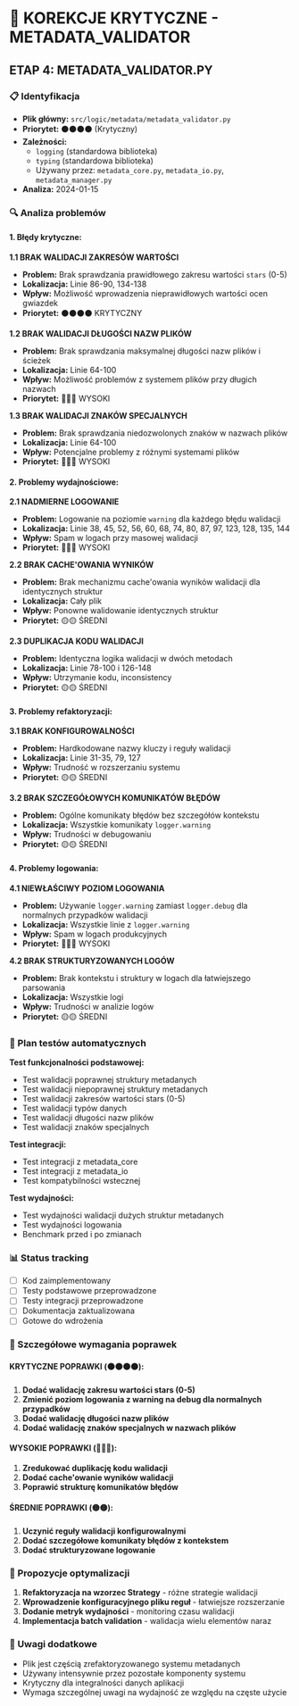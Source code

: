 # 🔧 KOREKCJE KRYTYCZNE - METADATA_VALIDATOR

## ETAP 4: METADATA_VALIDATOR.PY

### 📋 Identyfikacja
- **Plik główny:** `src/logic/metadata/metadata_validator.py`
- **Priorytet:** ⚫⚫⚫⚫ (Krytyczny)
- **Zależności:** 
  - `logging` (standardowa biblioteka)
  - `typing` (standardowa biblioteka)
  - Używany przez: `metadata_core.py`, `metadata_io.py`, `metadata_manager.py`
- **Analiza:** 2024-01-15

### 🔍 Analiza problemów

#### 1. **Błędy krytyczne:**

**1.1 BRAK WALIDACJI ZAKRESÓW WARTOŚCI**
- **Problem:** Brak sprawdzania prawidłowego zakresu wartości `stars` (0-5)
- **Lokalizacja:** Linie 86-90, 134-138
- **Wpływ:** Możliwość wprowadzenia nieprawidłowych wartości ocen gwiazdek
- **Priorytet:** ⚫⚫⚫⚫ KRYTYCZNY

**1.2 BRAK WALIDACJI DŁUGOŚCI NAZW PLIKÓW**
- **Problem:** Brak sprawdzania maksymalnej długości nazw plików i ścieżek
- **Lokalizacja:** Linie 64-100
- **Wpływ:** Możliwość problemów z systemem plików przy długich nazwach
- **Priorytet:** 🔴🔴🔴 WYSOKI

**1.3 BRAK WALIDACJI ZNAKÓW SPECJALNYCH**
- **Problem:** Brak sprawdzania niedozwolonych znaków w nazwach plików
- **Lokalizacja:** Linie 64-100
- **Wpływ:** Potencjalne problemy z różnymi systemami plików
- **Priorytet:** 🔴🔴🔴 WYSOKI

#### 2. **Problemy wydajnościowe:**

**2.1 NADMIERNE LOGOWANIE**
- **Problem:** Logowanie na poziomie `warning` dla każdego błędu walidacji
- **Lokalizacja:** Linie 38, 45, 52, 56, 60, 68, 74, 80, 87, 97, 123, 128, 135, 144
- **Wpływ:** Spam w logach przy masowej walidacji
- **Priorytet:** 🔴🔴🔴 WYSOKI

**2.2 BRAK CACHE'OWANIA WYNIKÓW**
- **Problem:** Brak mechanizmu cache'owania wyników walidacji dla identycznych struktur
- **Lokalizacja:** Cały plik
- **Wpływ:** Ponowne walidowanie identycznych struktur
- **Priorytet:** 🟡🟡 ŚREDNI

**2.3 DUPLIKACJA KODU WALIDACJI**
- **Problem:** Identyczna logika walidacji w dwóch metodach
- **Lokalizacja:** Linie 78-100 i 126-148
- **Wpływ:** Utrzymanie kodu, inconsistency
- **Priorytet:** 🟡🟡 ŚREDNI

#### 3. **Problemy refaktoryzacji:**

**3.1 BRAK KONFIGUROWALNOŚCI**
- **Problem:** Hardkodowane nazwy kluczy i reguły walidacji
- **Lokalizacja:** Linie 31-35, 79, 127
- **Wpływ:** Trudność w rozszerzaniu systemu
- **Priorytet:** 🟡🟡 ŚREDNI

**3.2 BRAK SZCZEGÓŁOWYCH KOMUNIKATÓW BŁĘDÓW**
- **Problem:** Ogólne komunikaty błędów bez szczegółów kontekstu
- **Lokalizacja:** Wszystkie komunikaty `logger.warning`
- **Wpływ:** Trudności w debugowaniu
- **Priorytet:** 🟡🟡 ŚREDNI

#### 4. **Problemy logowania:**

**4.1 NIEWŁAŚCIWY POZIOM LOGOWANIA**
- **Problem:** Używanie `logger.warning` zamiast `logger.debug` dla normalnych przypadków walidacji
- **Lokalizacja:** Wszystkie linie z `logger.warning`
- **Wpływ:** Spam w logach produkcyjnych
- **Priorytet:** 🔴🔴🔴 WYSOKI

**4.2 BRAK STRUKTURYZOWANYCH LOGÓW**
- **Problem:** Brak kontekstu i struktury w logach dla łatwiejszego parsowania
- **Lokalizacja:** Wszystkie logi
- **Wpływ:** Trudności w analizie logów
- **Priorytet:** 🟡🟡 ŚREDNI

### 🧪 Plan testów automatycznych

**Test funkcjonalności podstawowej:**
- Test walidacji poprawnej struktury metadanych
- Test walidacji niepoprawnej struktury metadanych
- Test walidacji zakresów wartości stars (0-5)
- Test walidacji typów danych
- Test walidacji długości nazw plików
- Test walidacji znaków specjalnych

**Test integracji:**
- Test integracji z metadata_core
- Test integracji z metadata_io
- Test kompatybilności wstecznej

**Test wydajności:**
- Test wydajności walidacji dużych struktur metadanych
- Test wydajności logowania
- Benchmark przed i po zmianach

### 📊 Status tracking
- [ ] Kod zaimplementowany
- [ ] Testy podstawowe przeprowadzone
- [ ] Testy integracji przeprowadzone
- [ ] Dokumentacja zaktualizowana
- [ ] Gotowe do wdrożenia

### 🎯 Szczegółowe wymagania poprawek

#### **KRYTYCZNE POPRAWKI (⚫⚫⚫⚫):**

1. **Dodać walidację zakresu wartości stars (0-5)**
2. **Zmienić poziom logowania z warning na debug dla normalnych przypadków**
3. **Dodać walidację długości nazw plików**
4. **Dodać walidację znaków specjalnych w nazwach plików**

#### **WYSOKIE POPRAWKI (🔴🔴🔴):**

1. **Zredukować duplikację kodu walidacji**
2. **Dodać cache'owanie wyników walidacji**
3. **Poprawić strukturę komunikatów błędów**

#### **ŚREDNIE POPRAWKI (🟡🟡):**

1. **Uczynić reguły walidacji konfigurowalnymi**
2. **Dodać szczegółowe komunikaty błędów z kontekstem**
3. **Dodać strukturyzowane logowanie**

### 🔧 Propozycje optymalizacji

1. **Refaktoryzacja na wzorzec Strategy** - różne strategie walidacji
2. **Wprowadzenie konfiguracyjnego pliku reguł** - łatwiejsze rozszerzanie
3. **Dodanie metryk wydajności** - monitoring czasu walidacji
4. **Implementacja batch validation** - walidacja wielu elementów naraz

### 📝 Uwagi dodatkowe

- Plik jest częścią zrefaktoryzowanego systemu metadanych
- Używany intensywnie przez pozostałe komponenty systemu
- Krytyczny dla integralności danych aplikacji
- Wymaga szczególnej uwagi na wydajność ze względu na częste użycie